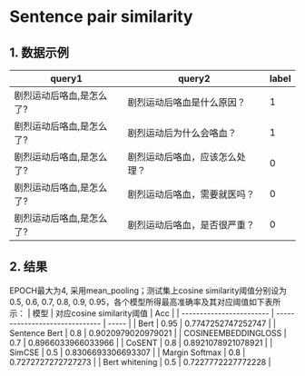 # Sentence pair similarity

## 1. 数据示例
| query1                   | query2                         | label |
| ------------------------ | ------------------------------ | ----- |
| 剧烈运动后咯血,是怎么了? | 剧烈运动后咯血是什么原因？     | 1     |
| 剧烈运动后咯血,是怎么了? | 剧烈运动后为什么会咯血？       | 1     |
| 剧烈运动后咯血,是怎么了? | 剧烈运动后咯血，应该怎么处理？ | 0     |
| 剧烈运动后咯血,是怎么了? | 剧烈运动后咯血，需要就医吗？   | 0     |
| 剧烈运动后咯血,是怎么了? | 剧烈运动后咯血，是否很严重？   | 0     |

## 2. 结果
EPOCH最大为4, 采用mean_pooling；测试集上cosine similarity阈值分别设为0.5, 0.6, 0.7, 0.8, 0.9, 0.95，各个模型所得最高准确率及其对应阈值如下表所示：
| 模型                   | 对应cosine similarity阈值         | Acc |
| ------------------------ | ------------------------------ | ----- |
| Bert                | 0.95                | 0.7747252747252747     |
| Sentence Bert       | 0.8                 | 0.9020979020979021     |
| COSINEEMBEDDINGLOSS | 0.7                 | 0.8966033966033966     |
| CoSENT              | 0.8                 | 0.8921078921078921     |
| SimCSE              | 0.5                 | 0.8306693306693307     |
| Margin Softmax      | 0.8                 | 0.7272727272727273     |
| Bert whitening      | 0.5                 | 0.7227772227772228     |
